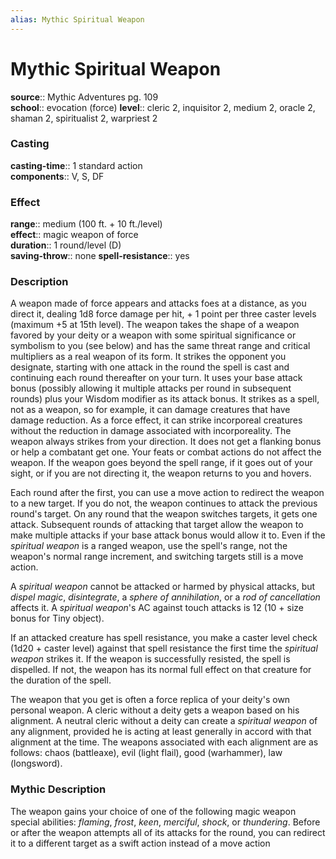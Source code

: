 ```yaml
---
alias: Mythic Spiritual Weapon
---
```


# Mythic Spiritual Weapon

**source**:: Mythic Adventures pg. 109  
**school**:: evocation (force)
**level**:: cleric 2, inquisitor 2, medium 2, oracle 2, shaman 2, spiritualist 2, warpriest 2

### Casting 

**casting-time**:: 1 standard action  
**components**:: V, S, DF

### Effect 

**range**:: medium (100 ft. + 10 ft./level)  
**effect**:: magic weapon of force  
**duration**:: 1 round/level (D)  
**saving-throw**:: none
**spell-resistance**:: yes

### Description 

A weapon made of force appears and attacks foes at a distance, as you direct it, dealing 1d8 force damage per hit, + 1 point per three caster levels (maximum +5 at 15th level). The weapon takes the shape of a weapon favored by your deity or a weapon with some spiritual significance or symbolism to you (see below) and has the same threat range and critical multipliers as a real weapon of its form. It strikes the opponent you designate, starting with one attack in the round the spell is cast and continuing each round thereafter on your turn. It uses your base attack bonus (possibly allowing it multiple attacks per round in subsequent rounds) plus your Wisdom modifier as its attack bonus. It strikes as a spell, not as a weapon, so for example, it can damage creatures that have damage reduction. As a force effect, it can strike incorporeal creatures without the reduction in damage associated with incorporeality. The weapon always strikes from your direction. It does not get a flanking bonus or help a combatant get one. Your feats or combat actions do not affect the weapon. If the weapon goes beyond the spell range, if it goes out of your sight, or if you are not directing it, the weapon returns to you and hovers.  
  
Each round after the first, you can use a move action to redirect the weapon to a new target. If you do not, the weapon continues to attack the previous round's target. On any round that the weapon switches targets, it gets one attack. Subsequent rounds of attacking that target allow the weapon to make multiple attacks if your base attack bonus would allow it to. Even if the *spiritual weapon* is a ranged weapon, use the spell's range, not the weapon's normal range increment, and switching targets still is a move action.  
  
A *spiritual weapon* cannot be attacked or harmed by physical attacks, but *dispel magic*, *disintegrate*, a *sphere of annihilation*, or a *rod of cancellation* affects it. A *spiritual weapon*'s AC against touch attacks is 12 (10 + size bonus for Tiny object).  
  
If an attacked creature has spell resistance, you make a caster level check (1d20 + caster level) against that spell resistance the first time the *spiritual weapon* strikes it. If the weapon is successfully resisted, the spell is dispelled. If not, the weapon has its normal full effect on that creature for the duration of the spell.  
  
The weapon that you get is often a force replica of your deity's own personal weapon. A cleric without a deity gets a weapon based on his alignment. A neutral cleric without a deity can create a *spiritual weapon* of any alignment, provided he is acting at least generally in accord with that alignment at the time. The weapons associated with each alignment are as follows: chaos (battleaxe), evil (light flail), good (warhammer), law (longsword).

### Mythic Description

The weapon gains your choice of one of the following magic weapon special abilities: *flaming*, *frost*, *keen*, *merciful*, *shock*, or *thundering*. Before or after the weapon attempts all of its attacks for the round, you can redirect it to a different target as a swift action instead of a move action
